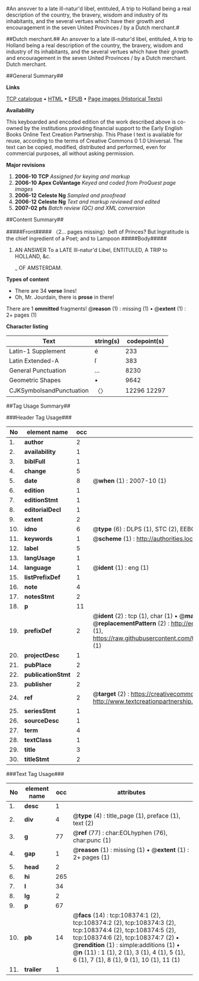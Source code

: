 #An ansvver to a late ill-natur'd libel, entituled, A trip to Holland being a real description of the country, the bravery, wisdom and industry of its inhabitants, and the several vertues which have their growth and encouragement in the seven United Provinces / by a Dutch merchant.#

##Dutch merchant.##
An ansvver to a late ill-natur'd libel, entituled, A trip to Holland being a real description of the country, the bravery, wisdom and industry of its inhabitants, and the several vertues which have their growth and encouragement in the seven United Provinces / by a Dutch merchant.
Dutch merchant.

##General Summary##

**Links**

[TCP catalogue](http://www.ota.ox.ac.uk/tcp/)  • 
[HTML](http://tei.it.ox.ac.uk/tcp/Texts-HTML/free/A25/A25514.html)  • 
[EPUB](http://tei.it.ox.ac.uk/tcp/Texts-EPUB/free/A25/A25514.epub) • 
[Page images (Historical Texts)](https://data.historicaltexts.jisc.ac.uk/view?pubId=eebo-18811537e&pageId=eebo-18811537e-108374-1)

**Availability**

This keyboarded and encoded edition of the
	       work described above is co-owned by the institutions
	       providing financial support to the Early English Books
	       Online Text Creation Partnership. This Phase I text is
	       available for reuse, according to the terms of Creative
	       Commons 0 1.0 Universal. The text can be copied,
	       modified, distributed and performed, even for
	       commercial purposes, all without asking permission.

**Major revisions**

1. __2006-10__ __TCP__ *Assigned for keying and markup*
1. __2006-10__ __Apex CoVantage__ *Keyed and coded from ProQuest page images*
1. __2006-12__ __Celeste Ng__ *Sampled and proofread*
1. __2006-12__ __Celeste Ng__ *Text and markup reviewed and edited*
1. __2007-02__ __pfs__ *Batch review (QC) and XML conversion*

##Content Summary##

#####Front#####
〈2… pages missing〉beſt of Princes? But Ingratitude is the chief ingredient of a Poet; and to Lampoon
#####Body#####

1. AN ANSWER To a LATE Ill-natur'd Libel, ENTITULED, A TRIP to HOLLAND, &c.

    _ OF AMSTERDAM.

**Types of content**

  * There are 34 **verse** lines!
  * Oh, Mr. Jourdain, there is **prose** in there!

There are 1 **ommitted** fragments! 
 @__reason__ (1) : missing (1)  •  @__extent__ (1) : 2+ pages (1)

**Character listing**


|Text|string(s)|codepoint(s)|
|---|---|---|
|Latin-1 Supplement|é|233|
|Latin Extended-A|ſ|383|
|General Punctuation|…|8230|
|Geometric Shapes|▪|9642|
|CJKSymbolsandPunctuation|〈〉|12296 12297|

##Tag Usage Summary##

###Header Tag Usage###

|No|element name|occ|attributes|
|---|---|---|---|
|1.|__author__|2||
|2.|__availability__|1||
|3.|__biblFull__|1||
|4.|__change__|5||
|5.|__date__|8| @__when__ (1) : 2007-10 (1)|
|6.|__edition__|1||
|7.|__editionStmt__|1||
|8.|__editorialDecl__|1||
|9.|__extent__|2||
|10.|__idno__|6| @__type__ (6) : DLPS (1), STC (2), EEBO-CITATION (1), OCLC (1), VID (1)|
|11.|__keywords__|1| @__scheme__ (1) : http://authorities.loc.gov/ (1)|
|12.|__label__|5||
|13.|__langUsage__|1||
|14.|__language__|1| @__ident__ (1) : eng (1)|
|15.|__listPrefixDef__|1||
|16.|__note__|4||
|17.|__notesStmt__|2||
|18.|__p__|11||
|19.|__prefixDef__|2| @__ident__ (2) : tcp (1), char (1)  •  @__matchPattern__ (2) : ([0-9\-]+):([0-9IVX]+) (1), (.+) (1)  •  @__replacementPattern__ (2) : http://eebo.chadwyck.com/downloadtiff?vid=$1&page=$2 (1), https://raw.githubusercontent.com/textcreationpartnership/Texts/master/tcpchars.xml#$1 (1)|
|20.|__projectDesc__|1||
|21.|__pubPlace__|2||
|22.|__publicationStmt__|2||
|23.|__publisher__|2||
|24.|__ref__|2| @__target__ (2) : https://creativecommons.org/publicdomain/zero/1.0/ (1), http://www.textcreationpartnership.org/docs/. (1)|
|25.|__seriesStmt__|1||
|26.|__sourceDesc__|1||
|27.|__term__|4||
|28.|__textClass__|1||
|29.|__title__|3||
|30.|__titleStmt__|2||


###Text Tag Usage###

|No|element name|occ|attributes|
|---|---|---|---|
|1.|__desc__|1||
|2.|__div__|4| @__type__ (4) : title_page (1), preface (1), text (2)|
|3.|__g__|77| @__ref__ (77) : char:EOLhyphen (76), char:punc (1)|
|4.|__gap__|1| @__reason__ (1) : missing (1)  •  @__extent__ (1) : 2+ pages (1)|
|5.|__head__|2||
|6.|__hi__|265||
|7.|__l__|34||
|8.|__lg__|2||
|9.|__p__|67||
|10.|__pb__|14| @__facs__ (14) : tcp:108374:1 (2), tcp:108374:2 (2), tcp:108374:3 (2), tcp:108374:4 (2), tcp:108374:5 (2), tcp:108374:6 (2), tcp:108374:7 (2)  •  @__rendition__ (1) : simple:additions (1)  •  @__n__ (11) : 1 (1), 2 (1), 3 (1), 4 (1), 5 (1), 6 (1), 7 (1), 8 (1), 9 (1), 10 (1), 11 (1)|
|11.|__trailer__|1||
